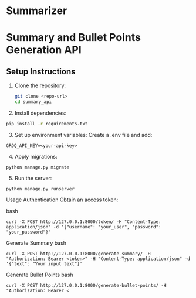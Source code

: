 # Summarizer
# Summary and Bullet Points Generation API

## Setup Instructions

1. Clone the repository:
   ```bash
   git clone <repo-url>
   cd summary_api
   ```
2. Install dependencies:
  ```bash
  pip install -r requirements.txt
  ```
3. Set up environment variables:
  Create a .env file and add:
  ```
  GROQ_API_KEY=<your-api-key>
  ```
4. Apply migrations:
  ```
  python manage.py migrate
  ```
5. Run the server:
  ```
  python manage.py runserver
  ```

Usage
Authentication
Obtain an access token:

bash
```
curl -X POST http://127.0.0.1:8000/token/ -H "Content-Type: application/json" -d '{"username": "your_user", "password": "your_password"}'
```
Generate Summary
bash
```
curl -X POST http://127.0.0.1:8000/generate-summary/ -H "Authorization: Bearer <token>" -H "Content-Type: application/json" -d '{"text": "Your input text"}'
```
Generate Bullet Points
bash
```
curl -X POST http://127.0.0.1:8000/generate-bullet-points/ -H "Authorization: Bearer <
```
